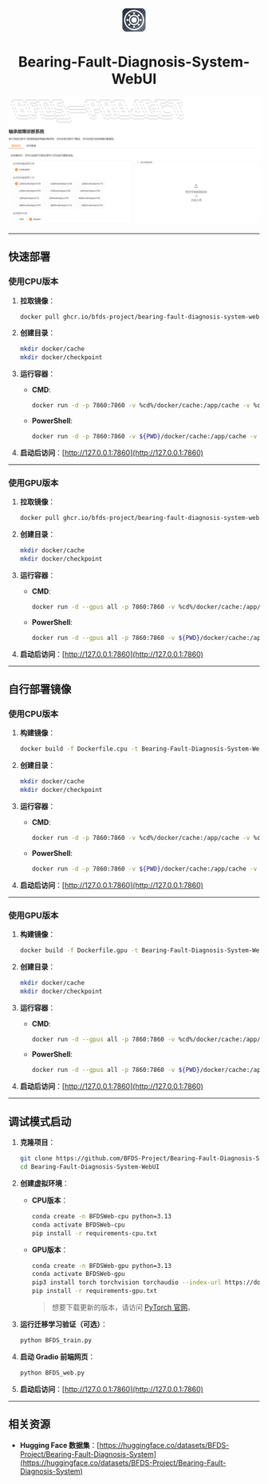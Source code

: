 <div align="center">
  <img src="docs/favicon.png" alt="favicon" width="50">
  <h1>Bearing-Fault-Diagnosis-System-WebUI</h1>
</div>

![web-demo](/docs/web-demo.png)

---

## 快速部署

### 使用CPU版本

1. **拉取镜像**：

   ```bash
   docker pull ghcr.io/bfds-project/bearing-fault-diagnosis-system-webui:cpu1.0
   ```

2. **创建目录**：

   ```bash
   mkdir docker/cache
   mkdir docker/checkpoint
   ```

3. **运行容器**：

   - **CMD**:

     ```bash
     docker run -d -p 7860:7860 -v %cd%/docker/cache:/app/cache -v %cd%/docker/checkpoint:/app/checkpoint --name bfds_cpu Bearing-Fault-Diagnosis-System-WebUI-CPU
     ```

   - **PowerShell**:

     ```bash
     docker run -d -p 7860:7860 -v ${PWD}/docker/cache:/app/cache -v ${PWD}/docker/checkpoint:/app/checkpoint --name bfds_cpu Bearing-Fault-Diagnosis-System-WebUI-CPU
     ```

4. **启动后访问**：[http://127.0.0.1:7860](http://127.0.0.1:7860)

---

### 使用GPU版本

1. **拉取镜像**：

   ```bash
   docker pull ghcr.io/bfds-project/bearing-fault-diagnosis-system-webui:gpu1.0
   ```

2. **创建目录**：

   ```bash
   mkdir docker/cache
   mkdir docker/checkpoint
   ```

3. **运行容器**：

   - **CMD**:

     ```bash
     docker run -d --gpus all -p 7860:7860 -v %cd%/docker/cache:/app/cache -v %cd%/docker/checkpoint:/app/checkpoint --name bfds_gpu Bearing-Fault-Diagnosis-System-WebUI-GPU
     ```

   - **PowerShell**:

     ```bash
     docker run -d --gpus all -p 7860:7860 -v ${PWD}/docker/cache:/app/cache -v ${PWD}/docker/checkpoint:/app/checkpoint --name bfds_gpu Bearing-Fault-Diagnosis-System-WebUI-GPU
     ```

4. **启动后访问**：[http://127.0.0.1:7860](http://127.0.0.1:7860)

---

## 自行部署镜像

### 使用CPU版本

1. **构建镜像**：

   ```bash
   docker build -f Dockerfile.cpu -t Bearing-Fault-Diagnosis-System-WebUI-CPU .
   ```

2. **创建目录**：

   ```bash
   mkdir docker/cache
   mkdir docker/checkpoint
   ```

3. **运行容器**：

   - **CMD**:

     ```bash
     docker run -d -p 7860:7860 -v %cd%/docker/cache:/app/cache -v %cd%/docker/checkpoint:/app/checkpoint --name bfds_cpu Bearing-Fault-Diagnosis-System-WebUI-CPU
     ```

   - **PowerShell**:

     ```bash
     docker run -d -p 7860:7860 -v ${PWD}/docker/cache:/app/cache -v ${PWD}/docker/checkpoint:/app/checkpoint --name bfds_cpu Bearing-Fault-Diagnosis-System-WebUI-CPU
     ```

4. **启动后访问**：[http://127.0.0.1:7860](http://127.0.0.1:7860)

---

### 使用GPU版本

1. **构建镜像**：

   ```bash
   docker build -f Dockerfile.gpu -t Bearing-Fault-Diagnosis-System-WebUI-GPU .
   ```

2. **创建目录**：

   ```bash
   mkdir docker/cache
   mkdir docker/checkpoint
   ```

3. **运行容器**：

   - **CMD**:

     ```bash
     docker run -d --gpus all -p 7860:7860 -v %cd%/docker/cache:/app/cache -v %cd%/docker/checkpoint:/app/checkpoint --name bfds_gpu Bearing-Fault-Diagnosis-System-WebUI-GPU
     ```

   - **PowerShell**:

     ```bash
     docker run -d --gpus all -p 7860:7860 -v ${PWD}/docker/cache:/app/cache -v ${PWD}/docker/checkpoint:/app/checkpoint --name bfds_gpu Bearing-Fault-Diagnosis-System-WebUI-GPU
     ```

4. **启动后访问**：[http://127.0.0.1:7860](http://127.0.0.1:7860)

---

## 调试模式启动

1. **克隆项目**：

   ```bash
   git clone https://github.com/BFDS-Project/Bearing-Fault-Diagnosis-System-WebUI.git
   cd Bearing-Fault-Diagnosis-System-WebUI
   ```

2. **创建虚拟环境**：

   - **CPU版本**：

     ```bash
     conda create -n BFDSWeb-cpu python=3.13
     conda activate BFDSWeb-cpu
     pip install -r requirements-cpu.txt
     ```

   - **GPU版本**：

     ```bash
     conda create -n BFDSWeb-gpu python=3.13
     conda activate BFDSWeb-gpu
     pip3 install torch torchvision torchaudio --index-url https://download.pytorch.org/whl/cu118
     pip install -r requirements-gpu.txt
     ```
     
     > 想要下载更新的版本，请访问 [PyTorch 官网](https://pytorch.org/)。

4. **运行迁移学习验证（可选）**：

   ```bash
   python BFDS_train.py
   ```

5. **启动 Gradio 前端网页**：

   ```bash
   python BFDS_web.py
   ```

6. **启动后访问**：[http://127.0.0.1:7860](http://127.0.0.1:7860)

---

## 相关资源

- **Hugging Face 数据集**：[https://huggingface.co/datasets/BFDS-Project/Bearing-Fault-Diagnosis-System](https://huggingface.co/datasets/BFDS-Project/Bearing-Fault-Diagnosis-System)